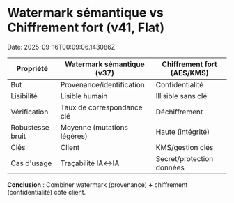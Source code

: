 # Watermark sémantique vs Chiffrement fort (v41, Flat)
Date: 2025-09-16T00:09:06.143086Z

| Propriété        | Watermark sémantique (v37) | Chiffrement fort (AES/KMS) |
|------------------|----------------------------|----------------------------|
| But              | Provenance/identification  | Confidentialité            |
| Lisibilité       | Lisible humain             | Illisible sans clé         |
| Vérification     | Taux de correspondance clé | Déchiffrement              |
| Robustesse bruit | Moyenne (mutations légères)| Haute (intégrité)          |
| Clés             | Client                      | KMS/gestion clés           |
| Cas d'usage      | Traçabilité IA↔IA          | Secret/protection données  |

**Conclusion** : Combiner watermark (provenance) **+** chiffrement (confidentialité) côté client.
